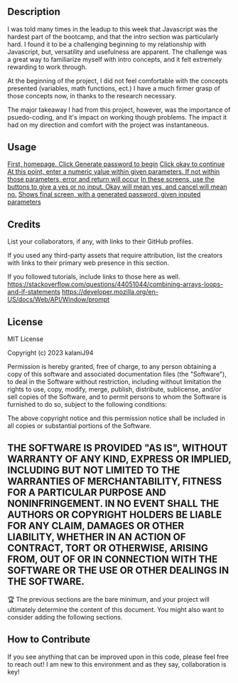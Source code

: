
# <Password-Generator>

## Description
I was told many times in the leadup to this week that Javascript was the hardest part of the bootcamp, and that the intro section was particularly hard. I found it to be a challenging beginning to my relationship with Javascript, but, versatility and usefulness are apparent. The challenge was a great way to familiarize myself with intro concepts, and it felt extremely rewarding to work through. 

At the beginning of the project, I did not feel comfortable with the concepts presented (variables, math functions, ect.) I have a much firmer grasp of those concepts now, in thanks to the research necessary. 

The major takeaway I had from this project, however, was the importance of psuedo-coding, and it's impact on working though problems. The impact it had on my direction and comfort with the project was instantaneous. 


## Usage

[First, homepage. Click Generate password to begin](assets/Images/screen1.png)
[Click okay to continue](assets/Images/screen2.png)
[At this point, enter a numeric value within given parameters. If not within those parameters, error and return will occur](assets/Images/screen3.png)
[In these screens, use the buttons to give a yes or no input. Okay will mean yes, and cancel will mean no.](assets/Images/screen4.png)
[Shows final screen, with a generated password, given inputed parameters](assets/Images/screen5.png)
## Credits

List your collaborators, if any, with links to their GitHub profiles.

If you used any third-party assets that require attribution, list the creators with links to their primary web presence in this section.

If you followed tutorials, include links to those here as well.
https://stackoverflow.com/questions/44051044/combining-arrays-loops-and-if-statements
https://developer.mozilla.org/en-US/docs/Web/API/Window/prompt

## License
MIT License

Copyright (c) 2023 kalaniJ94

Permission is hereby granted, free of charge, to any person obtaining a copy of this software and associated documentation files (the "Software"), to deal in the Software without restriction, including without limitation the rights to use, copy, modify, merge, publish, distribute, sublicense, and/or sell copies of the Software, and to permit persons to whom the Software is furnished to do so, subject to the following conditions:

The above copyright notice and this permission notice shall be included in all copies or substantial portions of the Software.

THE SOFTWARE IS PROVIDED "AS IS", WITHOUT WARRANTY OF ANY KIND, EXPRESS OR IMPLIED, INCLUDING BUT NOT LIMITED TO THE WARRANTIES OF MERCHANTABILITY, FITNESS FOR A PARTICULAR PURPOSE AND NONINFRINGEMENT. IN NO EVENT SHALL THE AUTHORS OR COPYRIGHT HOLDERS BE LIABLE FOR ANY CLAIM, DAMAGES OR OTHER LIABILITY, WHETHER IN AN ACTION OF CONTRACT, TORT OR OTHERWISE, ARISING FROM, OUT OF OR IN CONNECTION WITH THE SOFTWARE OR THE USE OR OTHER DEALINGS IN THE SOFTWARE.
---

🏆 The previous sections are the bare minimum, and your project will ultimately determine the content of this document. You might also want to consider adding the following sections.



## How to Contribute

If you see anything that can be improved upon in this code, please feel free to reach out! I am new to this environment and as they say, collaboration is key!

